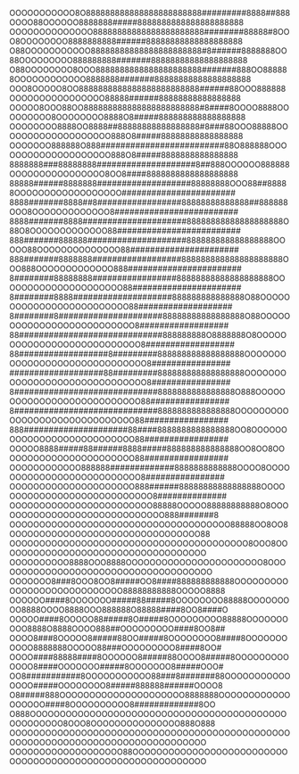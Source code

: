  OOOOOOOOOOO8O888888888888888888888888#########8888##888OOOO88OOOOOO8888888#####8888888888888888888888
 OOOOOOOOOOOOOO88888888888888888888888########88888#8OOO8OOOOOOOO8888888888######88888888888888888888
 O88OOOOOOOOOOO88888888888888888888888#8######8888888OO88OOOOOOOOO888888888#######88888888888888888888
 O88OOOOOOOO8OOO8888888888888888888888#######888OO888888OOOOOOOOOOOO8888888#######88888888888888888888
 OOO8OOOOO8OO8888888888888888888888888######88OOO888888OOOOOOOOOOOOOOOO88888######88888888888888888
 OOOOO8OOO88OO888888888888888888888888#8####8OOOO8888OOOOOOOOO8OOOOOOOO8888O8#####888888888888888888
OOOOOOOO8888OO8888##88888888888888888#8###88OOO88888OOOOOOOOOOOOOOOOOOO888O8#####88888888888888888
OOOOOOO888888O888#########################88O888888OOOOOOOOOOOOOOOOOOOO888O8#####8888888888888888
8888888###88888888####################8##888OOOOOO888888OOOOOOOOOOOOOOOO8OO8####8888888888888888888
88888######8888888###################88888888OOO88##88888OOOOOOOOOOOOOOOOOO#######################
8888#######8888##8#################88888888888888##888888OOO8OOOOOOOOOOOOO8#########################
8888#######8888#####################88888888888888888888O88O8OOOOOOOOOOOOO88#########################
888#######888888####################888888888888888888OOOOO88OOOOOOOOOOOOOO88######################
888#######8888888##################888888888888888888888OOO888OOOOOOOOOOOOO888#######################
8########88888888#################88888888888888888888OOOOOOOOOOOOOOOOOOOOO88######################
8########8888####################888888888888888O88OOOOOOOOOOOOOOOOOOOOOOOOO88###################
8########8#####################88888888888888888O88OOOOOOOOOOOOOOOOOOOOOOOOOO8##################
88#############################888888888O8888888O8OOOOOOOOOOOOOOOOOOOOOOOOOOO8##################
88##################8#########888888888888888888OOOOOOOOOOOOOOOOOOOOOOOOOOOOOO8################
###################88#########888888888888888888OOOOOOOOOOOOOOOOOOOOOOOOOOOOOO8################
8#############################8888888888888888O888OOOOOOOOOOOOOOOOOOOOOOOOOOO88################
8#############################8888888888888888OOOOOOOOOOOOOOOOOOOOOOOOOOOOOO88#################
888#####################88####8888888888888888OO8OOOOOOOOOOOOOOOOOOOOOOOOOOO88#################
OOOOO8888#####88######8888#####888888888888888OO8OO8OOOOOOOOOOOOOOOOOOOOOOO88#################
OOOOOOOOOOOO888888#############8888888888888OOOO8OOOOOOOOOOOOOOOOOOOOOOOOOO8################
OOOOOOOOOOOOOOOOOOOOO888######88888888888888888OOOOOOOOOOOOOOOOOOOOOOOOOOOO8##############
OOOOOOOOOOOOOOOOOOOOOOOO88888OOOOO88888888888O8OOOOOOOOOOOOOOOOOOOOOOOOOOOOO888#######8
OOOOOOOOOOOOOOOOOOOOOOOOOOOOOOOOOOOOO88888OO8OO8OOOOOOOOOOOOOOOOOOOOOOOOOOOOOOOO88
OOOOOOOOOOOOOOOOOOOOOOOOOOOOOOOOOOOOOOOO8OOO8OOOOOOOOOOOOOOOOOOOOOOOOOOOOOOOOOOO
OOOOOOOOOO8888OOO8888OOOOOOOOOOOOOOOOOOOOOOO8OOOOOOOOOOOOOOOOOOOOOOOOOOOOOOOOOOOOO
OOOOOOO8###8OOO8OO8#####OO8####888888888888OOOOOOOOOOOOOOOOOOOOOOOOOOOO88888888888OOOOO8888
OOOOOO####8OOOOOOO#####88#####8OOOOOOOO88888OOOOOOOOO8888OOOO8888OOO888888O88888####8OO8####O
OOOOO####8OOOOO88#####8O#####8OOOOOOOOO88888OOOOOOOOOO8888O8888OOOO888##OOOOOOOOO####8OO8##
OOOO8###8OOOOO8#####88OO#####8OOOOOOOO8####8OOOOOOOOOOO8888888OOOOO88###OOOOOOOOO8####8OO#
OOOO####88888####8OOOOOO8#####88OOOO8#####8OOOOOOOOOOOOO8####OOOOOOO#####8OOOOOOO8#####OOO#
OO8###########8OOOOOOOOOOO88###8#######88OOOOOOOOOOOOOOO#####OOOOOOOO8#####888888######OOOO8
O8#####888OOOOOOOOOOOOOOOOOOOOO8888888OOOOOOOOOOOOOOOOOO####8OOOOOOOOOO8#############8OO
O888OOOOOOOOOOOOOOOOOOOOOOOOOOOOOOOOOOOOOOOOOOOOOOOOOOOO8OOO8OOOOOOOOOOOOOOO888O888
OOOOOOOOOOOOOOOOOOOOOOOOOOOOOOOOOOOOOOOOOOOOOOOOOOOOOOOOOOOOOOOOOOOOOOOOOOOOOOOO
OOOOOOOOOOOOOOOOOOO88OOOOOOOOOOOOOOOOOOOOOOOOOOOOOOOOOOOOOOOOOOOOOOOOOOOOOOOOOOO
